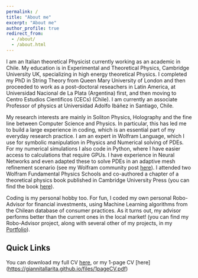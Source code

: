 ```yaml
---
permalink: /
title: "About me"
excerpt: "About me"
author_profile: true
redirect_from: 
  - /about/
  - /about.html
---
```


I am an Italian theoretical Physicist currently working as an academic in Chile. My education is in Experimental and Theoretical Physics, Cambridge University UK, specializing in high energy theoretical Physics. I completed my PhD in String Theory from Queen Mary University of London and then proceeded to work as a post-doctoral reseachers in Latin America, at Universidad Nacional de La Plata (Argentina) first, and then moving to Centro Estudios Cientificos (CECs) (Chile). I am currently an associate Professor of physics at Universidad Adolfo Ibáñez in Santiago, Chile. 

My research interests are mainly in Soliton Physics, Holography and the fine line between Computer Science and Physics. In particular, this has led me to build a large experience in coding, which is an essential part of my everyday research practice. I am an expert in Wolfram Language, which I use for symbolic manipulation in Physics and Numerical solving of PDEs. For my numerical simulations I also code in Python, where I have easier access to calculations that require GPUs. I have experience in Neural Networks and even adapted these to solve PDEs in an adaptive mesh refinement scenario (see my Wolfram community post [here](https://community.wolfram.com/groups/-/m/t/2852243)). I attended two Wolfram Fundamental Physics Schools and co-authored a chapter of a theoretical physics book published in Cambridge University Press (you can find the book [here](https://www.amazon.com/Advanced-Topics-Quantum-Field-Theory/dp/1108840426/ref=sr_1_1?crid=21XZE6I6CW96R&keywords=shifman+advanced&qid=1678891304&sprefix=shifman+advance%2Caps%2C177&sr=8-1)).

Coding is my personal hobby too. For fun, I coded my own personal Robo-Advisor for financial investments, using Machine Learning algorithms from the Chilean database of consumer practices. As it turns out, my advisor performs better than the current ones in the local market! (you can find my Robo-Advisor project, along with several other of my projects, in my [Portfolio](https://giannitallarita.github.io/portfolio/)). 


Quick Links
------
You can download my full CV [here](https://giannitallarita.github.io/files/Cvlatestlatest.pdf), or my 1-page CV [here] (https://giannitallarita.github.io/files/1pageCV.pdf)
